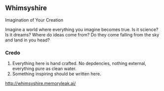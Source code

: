 ## Whimsyshire
Imagination of Your Creation

Imagine a world where everything you imagine becomes true. Is it science? Is it dreams? Where do ideas come from? Do they come falling from the sky and land in you head?

### Credo
1. Everything here is hand crafted. No depdencies, nothing external, everything pure as clean water.
2. Something inspiring should be written here.

http://whimsyshire.memoryleak.ai/